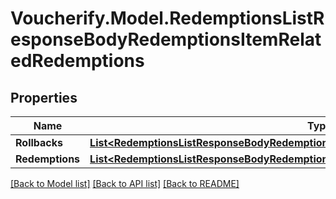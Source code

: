 # Voucherify.Model.RedemptionsListResponseBodyRedemptionsItemRelatedRedemptions

## Properties

Name | Type | Description | Notes
------------ | ------------- | ------------- | -------------
**Rollbacks** | [**List&lt;RedemptionsListResponseBodyRedemptionsItemRelatedRedemptionsRollbacksItem&gt;**](RedemptionsListResponseBodyRedemptionsItemRelatedRedemptionsRollbacksItem.md) |  | [optional] 
**Redemptions** | [**List&lt;RedemptionsListResponseBodyRedemptionsItemRelatedRedemptionsRedemptionsItem&gt;**](RedemptionsListResponseBodyRedemptionsItemRelatedRedemptionsRedemptionsItem.md) |  | [optional] 

[[Back to Model list]](../../README.md#documentation-for-models) [[Back to API list]](../../README.md#documentation-for-api-endpoints) [[Back to README]](../../README.md)

